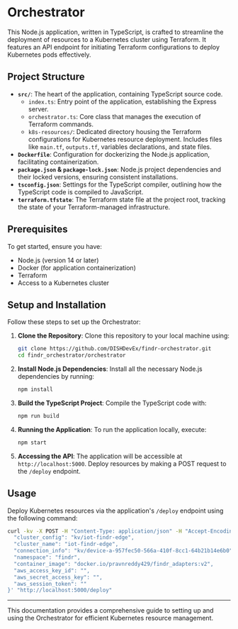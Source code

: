 
# Orchestrator

This Node.js application, written in TypeScript, is crafted to streamline the deployment of resources to a Kubernetes cluster using Terraform. It features an API endpoint for initiating Terraform configurations to deploy Kubernetes pods effectively.

## Project Structure

- **`src/`**: The heart of the application, containing TypeScript source code.
  - `index.ts`: Entry point of the application, establishing the Express server.
  - `orchestrator.ts`: Core class that manages the execution of Terraform commands.
  - `k8s-resources/`: Dedicated directory housing the Terraform configurations for Kubernetes resource deployment. Includes files like `main.tf`, `outputs.tf`, variables declarations, and state files.
- **`Dockerfile`**: Configuration for dockerizing the Node.js application, facilitating containerization.
- **`package.json` & `package-lock.json`**: Node.js project dependencies and their locked versions, ensuring consistent installations.
- **`tsconfig.json`**: Settings for the TypeScript compiler, outlining how the TypeScript code is compiled to JavaScript.
- **`terraform.tfstate`**: The Terraform state file at the project root, tracking the state of your Terraform-managed infrastructure.

## Prerequisites

To get started, ensure you have:
- Node.js (version 14 or later)
- Docker (for application containerization)
- Terraform
- Access to a Kubernetes cluster

## Setup and Installation

Follow these steps to set up the Orchestrator:

1. **Clone the Repository**:
   Clone this repository to your local machine using:
   ```bash
   git clone https://github.com/DISHDevEx/findr-orchestrator.git
   cd findr_orchestrator/orchestrator
   ```

2. **Install Node.js Dependencies**:
   Install all the necessary Node.js dependencies by running:
   ```bash
   npm install
   ```

3. **Build the TypeScript Project**:
   Compile the TypeScript code with:
   ```bash
   npm run build
   ```

4. **Running the Application**:
   To run the application locally, execute:
   ```bash
   npm start
   ```

5. **Accessing the API**:
   The application will be accessible at `http://localhost:5000`. Deploy resources by making a POST request to the `/deploy` endpoint.

## Usage

Deploy Kubernetes resources via the application's `/deploy` endpoint using the following command:
```bash
curl -kv -X POST -H "Content-Type: application/json" -H "Accept-Encoding: gzip, deflate, br" -H "Connection:keep-alive" -d '{
  "cluster_config": "kv/iot-findr-edge",
  "cluster_name": "iot-findr-edge",
  "connection_info": "kv/device-a-957fec50-566a-410f-8cc1-64b21b14e6b0",
  "namespace": "findr",
  "container_image": "docker.io/pravnreddy429/findr_adapters:v2",
  "aws_access_key_id": "",
  "aws_secret_access_key": "",
  "aws_session_token": ""
}' "http://localhost:5000/deploy"
```

---

This documentation provides a comprehensive guide to setting up and using the Orchestrator for efficient Kubernetes resource management.
